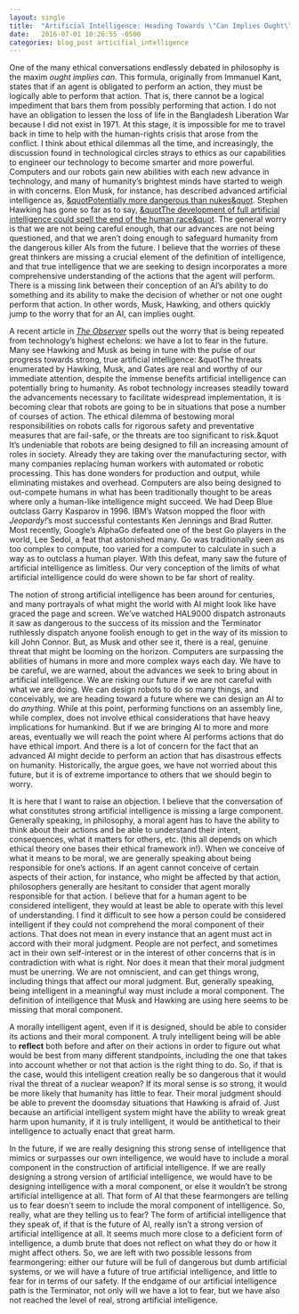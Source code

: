 ```yaml
---
layout: single
title:  "Artificial Intelligence: Heading Towards \"Can Implies Ought\"?"
date:   2016-07-01 10:26:55 -0500
categories: blog_post articifial_intelligence
---
```




One of the many ethical conversations endlessly debated in philosophy is the maxim <i>ought implies can</i>.  This formula, originally from Immanuel Kant, states that if an agent is obligated to perform an action, they must be logically able to perform that action.  That is, there cannot be a logical impediment that bars them from possibly performing that action.  I do not have an obligation to lessen the loss of life in the Bangladesh Liberation War because I did not exist in 1971.  At this stage, it is impossible for me to travel back in time to help with the human-rights crisis that arose from the conflict.  I think about ethical dilemmas all the time, and increasingly, the discussion found in technological circles strays to ethics as our capabilities to engineer our technology to become smarter and more powerful.  Computers and our robots gain new abilities with each new advance in technology, and many of humanity’s brightest minds have started to weigh in with concerns.  Elon Musk, for instance, has described advanced artificial intelligence as, <a href="https://twitter.com/elonmusk/status/495759307346952192">&quotPotentially more dangerous than nukes&quot</a>.  Stephen Hawking has gone so far as to say, <a href="http://www.bbc.com/news/technology-30290540">&quotThe development of full artificial intelligence could spell the end of the human race&quot</a>.  The general worry is that we are not being careful enough, that our advances are not being questioned, and that we aren’t doing enough to safeguard humanity from the dangerous killer AIs from the future.  I believe that the worries of these great thinkers are missing a crucial element of the definition of intelligence, and that true intelligence that we are seeking to design incorporates a more comprehensive understanding of the actions that the agent will perform. There is a missing link between their conception of an AI’s ability to do something and its ability to make the decision of whether or not one ought perform that action.  In other words, Musk, Hawking, and others quickly jump to the worry that for an AI, can implies ought.

A recent article in <a href="http://observer.com/2015/08/stephen-hawking-elon-musk-and-bill-gates-warn-about-artificial-intelligence/"><i>The Observer</i></a> spells out the worry that is being repeated from technology’s highest echelons: we have a lot to fear in the future.  Many see Hawking and Musk as being in tune with the pulse of our progress towards strong, true artificial intelligence: &quotThe threats enumerated by Hawking, Musk, and Gates are real and worthy of our immediate attention, despite the immense benefits artificial intelligence can potentially bring to humanity. As robot technology increases steadily toward the advancements necessary to facilitate widespread implementation, it is becoming clear that robots are going to be in situations that pose a number of courses of action. The ethical dilemma of bestowing moral responsibilities on robots calls for rigorous safety and preventative measures that are fail-safe, or the threats are too significant to risk.&quot  It’s undeniable that robots are being designed to fill an increasing amount of roles in society.  Already they are taking over the manufacturing sector, with many companies replacing human workers with automated or robotic processing.  This has done wonders for production and output, while eliminating mistakes and overhead.  Computers are also being designed to out-compete humans in what has been traditionally thought to be areas where only a human-like intelligence might succeed.  We had Deep Blue outclass Garry Kasparov in 1996.  IBM’s Watson mopped the floor with <i>Jeopardy!</i>’s most successful contestants Ken Jennings and Brad Rutter.  Most recently, Google’s AlphaGo defeated one of the best Go players in the world, Lee Sedol, a feat that astonished many.  Go was traditionally seen as too complex to compute, too varied for a computer to calculate in such a way as to outclass a human player.  With this defeat, many saw the future of artificial intelligence as limitless.  Our very conception of the limits of what artificial intelligence could do were shown to be far short of reality.

The notion of strong artificial intelligence has been around for centuries, and many portrayals of what might the world with AI might look like have graced the page and screen.  We’ve watched HAL9000 dispatch astronauts it saw as dangerous to the success of its mission and the Terminator ruthlessly dispatch anyone foolish enough to get in the way of its mission to kill John Connor.  But, as Musk and other see it, there is a real, genuine threat that might be looming on the horizon.  Computers are surpassing the abilities of humans in more and more complex ways each day.  We have to be careful, we are warned, about the advances we seek to bring about in artificial intelligence.  We are risking our future if we are not careful with what we are doing.  We can design robots to do so many things, and conceivably, we are heading toward a future where we can design an AI to do <i>anything</i>.  While at this point, performing functions on an assembly line, while complex, does not involve ethical considerations that have heavy implications for humankind.  But if we are bringing AI to more and more areas, eventually we will reach the point where AI performs actions that do have ethical import.  And there is a lot of concern for the fact that an advanced AI might decide to perform an action that has disastrous effects on humanity.  Historically, the argue goes, we have not worried about this future, but it is of extreme importance to others that we should begin to worry.</p>
<p>It is here that I want to raise an objection.  I believe that the conversation of what constitutes strong artificial intelligence is missing a large component.  Generally speaking, in philosophy, a moral agent has to have the ability to think about their actions and be able to understand their intent, consequences, what it matters for others, etc. (this all depends on which ethical theory one bases their ethical framework in!).  When we conceive of what it means to be moral, we are generally speaking about being responsible for one’s actions.  If an agent cannot conceive of certain aspects of their action, for instance, who might be affected by that action, philosophers generally are hesitant to consider that agent morally responsible for that action. I believe that for a human agent to be considered intelligent, they would at least be able to operate with this level of understanding.  I find it difficult to see how a person could be considered intelligent if they could not comprehend the moral component of their actions.  That does not mean in every instance that an agent must act in accord with their moral judgment.  People are not perfect, and sometimes act in their own self-interest or in the interest of other concerns that is in contradiction with what is right.  Nor does it mean that their moral judgment must be unerring.  We are not omniscient, and can get things wrong, including things that affect our moral judgment.  But, generally speaking, being intelligent in a meaningful way must include a moral component.  The definition of intelligence that Musk and Hawking are using here seems to be missing that moral component.

A morally intelligent agent, even if it is designed, should be able to consider its actions and their moral component.  A truly intelligent being will be able to <b>reflect</b> both before and after on their actions in order to figure out what would be best from many different standpoints, including the one that takes into account whether or not that action is the right thing to do.  So, if that is the case, would this intelligent creation really be so dangerous that it would rival the threat of a nuclear weapon?  If its moral sense is so strong, it would be more likely that humanity has little to fear.  Their moral judgment should be able to prevent the doomsday situations that Hawking is afraid of.  Just because an artificial intelligent system might have the ability to wreak great harm upon humanity, if it is truly intelligent, it would be antithetical to their intelligence to actually enact that great harm.

In the future, if we are really designing this strong sense of intelligence that mimics or surpasses our own intelligence, we would have to include a moral component in the construction of artificial intelligence.  If we are really designing a strong version of artificial intelligence, we would have to be designing intelligence with a moral component, or else it wouldn’t be strong artificial intelligence at all.  That form of AI that these fearmongers are telling us to fear doesn’t seem to include the moral component of intelligence.  So, really, what are they telling us to fear?  The form of artificial intelligence that they speak of, if that is the future of AI, really isn’t a strong version of artificial intelligence at all.  It seems much more close to a deficient form of intelligence, a dumb brute that does not reflect on what they do or how it might affect others.  So, we are left with two possible lessons from fearmongering: either our future will be full of dangerous but dumb artificial systems, or we will have a future of true artificial intelligence, and little to fear for in terms of our safety.  If the endgame of our artificial intelligence path is the Terminator, not only will we have a lot to fear, but we have also not reached the level of real, strong artificial intelligence.
